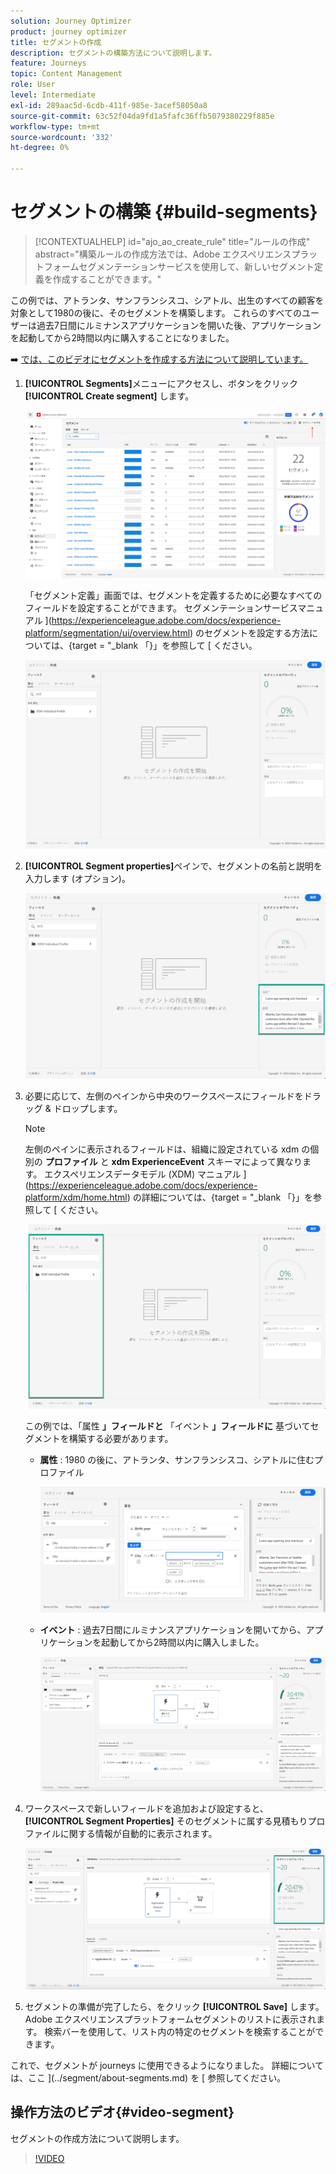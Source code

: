 ```yaml
---
solution: Journey Optimizer
product: journey optimizer
title: セグメントの作成
description: セグメントの構築方法について説明します。
feature: Journeys
topic: Content Management
role: User
level: Intermediate
exl-id: 289aac5d-6cdb-411f-985e-3acef58050a8
source-git-commit: 63c52f04da9fd1a5fafc36ffb5079380229f885e
workflow-type: tm+mt
source-wordcount: '332'
ht-degree: 0%

---
```


# セグメントの構築 {#build-segments}

>[!CONTEXTUALHELP]
>id="ajo_ao_create_rule"
>title="ルールの作成"
>abstract="構築ルールの作成方法では、Adobe エクスペリエンスプラットフォームセグメンテーションサービスを使用して、新しいセグメント定義を作成することができます。"

この例では、アトランタ、サンフランシスコ、シアトル、出生のすべての顧客を対象として1980の後に、そのセグメントを構築します。 これらのすべてのユーザーは過去7日間にルミナンスアプリケーションを開いた後、アプリケーションを起動してから2時間以内に購入することになりました。

➡️ [ では、このビデオにセグメントを作成する方法について説明しています。](#video-segment)

1. **[!UICONTROL Segments]**&#x200B;メニューにアクセスし、ボタンをクリック **[!UICONTROL Create segment]** します。

   ![](assets/create-segment.png)

   「セグメント定義」画面では、セグメントを定義するために必要なすべてのフィールドを設定することができます。 セグメンテーションサービスマニュアル ](https://experienceleague.adobe.com/docs/experience-platform/segmentation/ui/overview.html) のセグメントを設定する方法については、{target = &quot;_blank 「}」を参照して [ ください。

   ![](assets/segment-builder.png)

1. **[!UICONTROL Segment properties]**&#x200B;ペインで、セグメントの名前と説明を入力します (オプション)。

   ![](assets/segment-properties.png)

1. 必要に応じて、左側のペインから中央のワークスペースにフィールドをドラッグ &amp; ドロップします。

   >[!NOTE]
   >
   >左側のペインに表示されるフィールドは、組織に設定されている xdm の個別の **プロファイル** と **xdm ExperienceEvent** スキーマによって異なります。  エクスペリエンスデータモデル (XDM) マニュアル ](https://experienceleague.adobe.com/docs/experience-platform/xdm/home.html) の詳細については、{target = &quot;_blank 「}」を参照して [ ください。

   ![](assets/drag-fields.png)

   この例では、「属性 **」フィールドと** 「イベント **」フィールドに** 基づいてセグメントを構築する必要があります。

   * **属性** : 1980 の後に、アトランタ、サンフランシスコ、シアトルに住むプロファイル

      ![](assets/add-attributes.png)

   * **イベント** : 過去7日間にルミナンスアプリケーションを開いてから、アプリケーションを起動してから2時間以内に購入しました。

      ![](assets/add-events.png)

1. ワークスペースで新しいフィールドを追加および設定すると、 **[!UICONTROL Segment Properties]** そのセグメントに属する見積もりプロファイルに関する情報が自動的に表示されます。

   ![](assets/segment-estimate.png)

1. セグメントの準備が完了したら、をクリック **[!UICONTROL Save]** します。 Adobe エクスペリエンスプラットフォームセグメントのリストに表示されます。 検索バーを使用して、リスト内の特定のセグメントを検索することができます。

これで、セグメントが journeys に使用できるようになりました。 詳細については、ここ ](../segment/about-segments.md) を [ 参照してください。

## 操作方法のビデオ{#video-segment}

セグメントの作成方法について説明します。

>[!VIDEO](https://video.tv.adobe.com/v/334281?quality=12)

